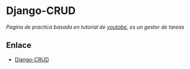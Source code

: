# Django-CRUD

_Pagina de practica basada en tutorial de [youtobe](https://www.youtube.com/watch?v=e6PkGDH4wWA&t=8s), es un gestor de tareas_


## Enlace 
* [Django-CRUD](https://django-crud-c47m.onrender.com)

